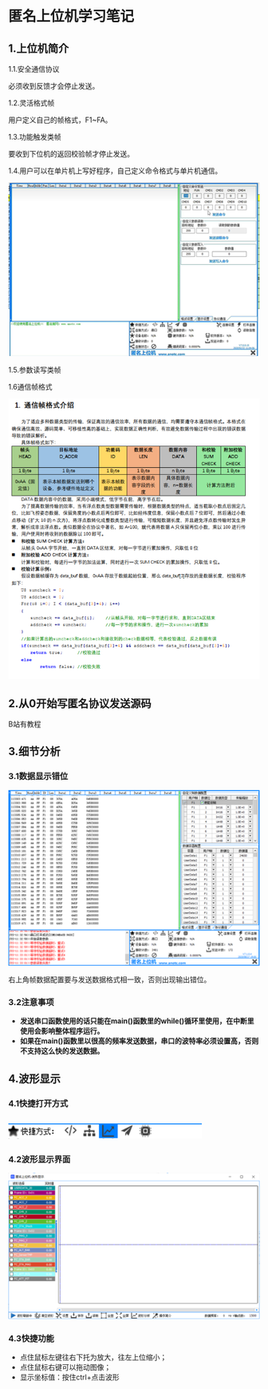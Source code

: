 # 匿名上位机学习笔记

## 1.上位机简介

1.1.安全通信协议

必须收到反馈才会停止发送。

1.2.灵活格式帧 

用户定义自己的帧格式，F1~FA。

1.3.功能触发类帧

要收到下位机的返回校验帧才停止发送。

1.4.用户可以在单片机上写好程序，自己定义命令格式与单片机通信。

![上位机1](https://raw.githubusercontent.com/yyhlovehh/yyhlovehh.github.io/master/202309041010069.png)

1.5.参数读写类帧

1.6通信帧格式

![匿名2](https://raw.githubusercontent.com/yyhlovehh/yyhlovehh.github.io/master/202309041058405.png)

## 2.从0开始写匿名协议发送源码

B站有教程

## 3.细节分析

### 3.1数据显示错位

![匿名_3](https://raw.githubusercontent.com/yyhlovehh/yyhlovehh.github.io/master/202309041135249.png)

右上角帧数据配置要与发送数据格式相一致，否则出现输出错位。

### 3.2注意事项

- **发送串口函数使用的话只能在main()函数里的while()循环里使用，在中断里使用会影响整体程序运行。**
- **如果在main()函数里以很高的频率发送数据，串口的波特率必须设置高，否则不支持这么快的发送数据。**

## 4.波形显示

### 4.1快捷打开方式

## ![匿名5](https://raw.githubusercontent.com/yyhlovehh/yyhlovehh.github.io/master/202309041144277.png)

### 4.2波形显示界面

![匿名6](https://raw.githubusercontent.com/yyhlovehh/yyhlovehh.github.io/master/202309041149854.png)

### 4.3快捷功能

- 点住鼠标左键往右下托为放大，往左上位缩小；
- 点住鼠标右键可以拖动图像；
- 显示坐标值：按住ctrl+点击波形